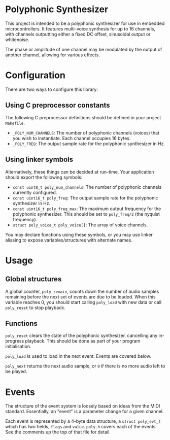 Polyphonic Synthesizer
======================

This project is intended to be a polyphonic synthesizer for use in
embedded microcontrollers.  It features multi-voice synthesis for up to 16
channels, with channels outputting either a fixed DC offset, sinusoidal
output or whitenoise.

The phase or amplitude of one channel may be modulated by the output of
another channel, allowing for various effects.

Configuration
=============

There are two ways to configure this library:

Using C preprocessor constants
------------------------------

The following C preprocessor definitions should be defined in your project
`Makefile`.

* `_POLY_NUM_CHANNELS`: The number of polyphonic channels (voices) that
  you wish to instantiate.  Each channel occupies 16 bytes.
* `_POLY_FREQ`: The output sample rate for the polyphonic synthesizer in
  Hz.

Using linker symbols
--------------------

Alternatively, these things can be decided at run-time.  Your application
should export the following symbols:

* `const uint8_t poly_num_channels`: The number of polyphonic channels
  currently configured.
* `const uint16_t poly_freq`: The output sample rate for the polyphonic 
  synthesizer in Hz.
* `const uint16_t poly_freq_max`: The maximum output frequency for the
  polyphonic synthesizer.  This should be set to `poly_freq/2` (the
  nyquist frequency).
* `struct poly_voice_t poly_voice[]`: The array of voice channels.

You may declare functions using these symbols, or you may use linker
aliasing to expose variables/structures with alternate names.

Usage
=====

Global structures
-----------------

A global counter, `poly_remain`, counts down the number of audio samples
remaining before the next set of events are due to be loaded.  When this
variable reaches 0, you should start calling `poly_load` with new data or
call `poly_reset` to stop playback.

Functions
---------

`poly_reset` clears the state of the polyphonic synthesizer, cancelling
any in-progress playback.  This should be done as part of your program
initialisation.

`poly_load` is used to load in the next event.  Events are covered below.

`poly_next` returns the next audio sample, or `0` if there is no more
audio left to be played.

Events
======

The structure of the event system is loosely based on ideas from the MIDI
standard.  Essentially, an "event" is a parameter change for a given
channel.

Each event is represented by a 4-byte data structure, a `struct
poly_evt_t` which has two fields, `flags` and `value`.  `poly.h` covers
each of the events.  See the comments up the top of that file for detail.
